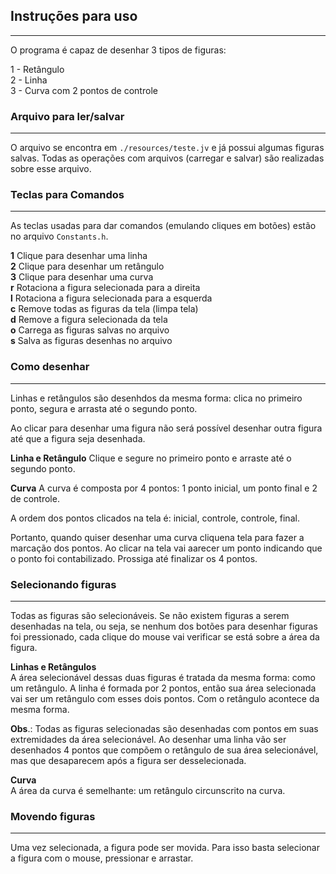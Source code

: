 ## Instruções para uso
---
O programa é capaz de desenhar 3 tipos de figuras:  

1 - Retângulo  
2 - Linha  
3 - Curva com 2 pontos de controle

### Arquivo para ler/salvar
---
O arquivo se encontra em `./resources/teste.jv` e já possui algumas figuras salvas. Todas as operações com arquivos (carregar e salvar) são realizadas sobre esse arquivo.

### Teclas para Comandos
---
As teclas usadas para dar comandos (emulando cliques em botões) estão no arquivo `Constants.h`.

**1** Clique para desenhar uma linha  
**2** Clique para desenhar um retângulo  
**3** Clique para desenhar uma curva  
**r** Rotaciona a figura selecionada para a direita  
**l** Rotaciona a figura selecionada para a esquerda  
**c** Remove todas as figuras da tela (limpa tela)  
**d** Remove a figura selecionada da tela  
**o** Carrega as figuras salvas no arquivo  
**s** Salva as figuras desenhas no arquivo  


### Como desenhar
---
Linhas e retângulos são desenhdos da mesma forma: clica no primeiro ponto, segura e arrasta até o segundo ponto.

Ao clicar para desenhar uma figura não será possível desenhar outra figura até que a figura seja desenhada.

**Linha e Retângulo** 
Clique e segure no primeiro ponto e arraste até o segundo ponto.

**Curva**
A curva é composta por 4 pontos: 1 ponto inicial, um ponto final e 2 de controle.

A ordem dos pontos clicados na tela é: inicial, controle, controle, final.

Portanto, quando quiser desenhar uma curva cliquena tela para fazer a marcação dos pontos. Ao clicar na tela vai aarecer um ponto indicando que o ponto foi contabilizado. Prossiga até finalizar os 4 pontos.

### Selecionando figuras
---
Todas as figuras são selecionáveis. Se não existem figuras a serem desenhadas na tela, ou seja, se nenhum dos botões para desenhar figuras foi pressionado, cada clique do mouse vai verificar se está sobre a área da figura. 

**Linhas e Retângulos**  
A área selecionável dessas duas figuras é tratada da mesma forma: como um retângulo. A linha é formada por 2 pontos, então sua área selecionada vai ser um retângulo com esses dois pontos. Com o retângulo acontece da mesma forma.

**Obs**.: Todas as figuras selecionadas são desenhadas com pontos em suas extremidades da área selecionável. Ao desenhar uma linha vão ser desenhados 4 pontos que compõem o retângulo de sua área selecionável, mas que desaparecem após a figura ser desselecionada.

**Curva**  
A área da curva é semelhante: um retângulo circunscrito na curva.

### Movendo figuras
---
Uma vez selecionada, a figura pode ser movida. Para isso basta selecionar a figura com o mouse, pressionar e arrastar.

